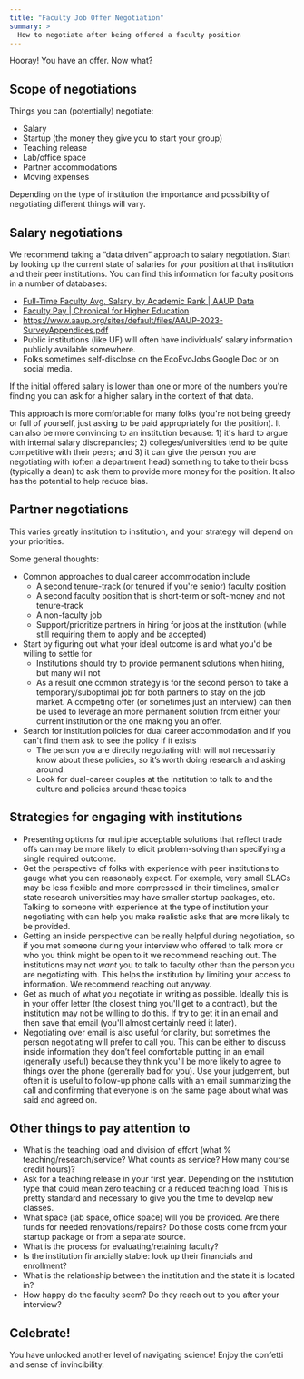 ```yaml
---
title: "Faculty Job Offer Negotiation"
summary: >
  How to negotiate after being offered a faculty position
---
```


Hooray! You have an offer. Now what?

## Scope of negotiations

Things you can (potentially) negotiate:

- Salary
- Startup (the money they give you to start your group)
- Teaching release
- Lab/office space
- Partner accommodations 
- Moving expenses

Depending on the type of institution the importance and possibility of negotiating different things will vary.

## Salary negotiations

We recommend taking a “data driven” approach to salary negotiation.
Start by looking up the current state of salaries for your position at that institution and their peer institutions.
You can find this information for faculty positions in a number of databases:

* [Full-Time Faculty Avg. Salary, by Academic Rank | AAUP Data](https://data.aaup.org/ft-faculty-salaries/)
* [Faculty Pay | Chronical for Higher Education](https://www.chronicle.com/package/faculty-pay/)
* https://www.aaup.org/sites/default/files/AAUP-2023-SurveyAppendices.pdf
* Public institutions (like UF) will often have individuals’ salary information publicly available somewhere. 
* Folks sometimes self-disclose on the EcoEvoJobs Google Doc or on social media.

If the initial offered salary is lower than one or more of the numbers you're finding you can ask for a higher salary in the context of that data.

This approach is more comfortable for many folks (you're not being greedy or full of yourself, just asking to be paid appropriately for the position).
It can also be more convincing to an institution because: 1) it's hard to argue with internal salary discrepancies; 2) colleges/universities tend to be quite competitive with their peers; and 3) it can give the person you are negotiating with (often a department head) something to take to their boss (typically a dean) to ask them to provide more money for the position.
It also has the potential to help reduce bias.

## Partner negotiations

This varies greatly institution to institution, and your strategy will depend on your priorities. 

Some general thoughts:

* Common approaches to dual career accommodation include
    * A second tenure-track (or tenured if you're senior) faculty position
    * A second faculty position that is short-term or soft-money and not tenure-track
    * A non-faculty job
    * Support/prioritize partners in hiring for jobs at the institution (while still requiring them to apply and be accepted)
* Start by figuring out what your ideal outcome is and what you'd be willing to settle for
    * Institutions should try to provide permanent solutions when hiring, but many will not
    * As a result one common strategy is for the second person to take a temporary/suboptimal job for both partners to stay on the job market.
      A competing offer (or sometimes just an interview) can then be used to leverage an more permanent solution from either your current institution or the one making you an offer.
* Search for institution policies for dual career accommodation and if you can't find them ask to see the policy if it exists
    * The person you are directly negotiating with will not necessarily know about these policies, so it’s worth doing research and asking around.
    * Look for dual-career couples at the institution to talk to and the culture and policies around these topics

## Strategies for engaging with institutions 

* Presenting options for multiple acceptable solutions that reflect trade offs can may be more likely to elicit problem-solving than specifying a single required outcome.
* Get the perspective of folks with experience with peer institutions to gauge what you can reasonably expect. For example, very small SLACs may be less flexible and more compressed in their timelines, smaller state research universities may have smaller startup packages, etc. Talking to someone with experience at the type of institution your negotiating with can help you make realistic asks that are more likely to be provided.
* Getting an inside perspective can be really helpful during negotiation, so if you met someone during your interview who offered to talk more or who you think might be open to it we recommend reaching out. The institutions may not _want_ you to talk to faculty other than the person you are negotiating with. This helps the institution by limiting your access to information. We recommend reaching out anyway.
* Get as much of what you negotiate in writing as possible. Ideally this is in your offer letter (the closest thing you'll get to a contract), but the institution may not be willing to do this. If try to get it in an email and then save that email (you'll almost certainly need it later).
* Negotiating over email is also useful for clarity, but sometimes the person negotiating will prefer to call you. This can be either to discuss inside information they don’t feel comfortable putting in an email (generally useful) because they think you'll be more likely to agree to things over the phone (generally bad for you). Use your judgement, but often it is useful to follow-up phone calls with an email summarizing the call and confirming that everyone is on the same page about what was said and agreed on. 


## Other things to pay attention to

* What is the teaching load and division of effort (what % teaching/research/service? What counts as service? How many course credit hours)?
* Ask for a teaching release in your first year. Depending on the institution type that could mean zero teaching or a reduced teaching load. This is pretty standard and necessary to give you the time to develop new classes.
* What space (lab space, office space) will you be provided. Are there funds for needed renovations/repairs? Do those costs come from your startup package or from a separate source.
* What is the process for evaluating/retaining faculty? 
* Is the institution financially stable: look up their financials and enrollment?
* What is the relationship between the institution and the state it is located in?
* How happy do the faculty seem? Do they reach out to you after your interview?

## Celebrate!

You have unlocked another level of navigating science! Enjoy the confetti and sense of invincibility.